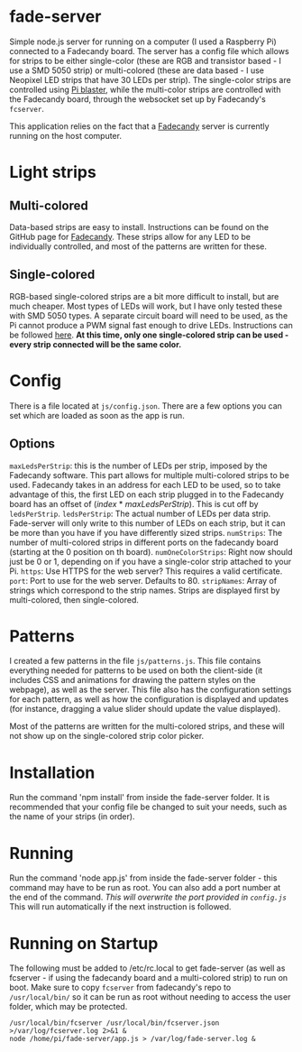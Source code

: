 # fade-server
Simple node.js server for running on a computer (I used a Raspberry Pi) connected to a Fadecandy board. The server has a config file which allows for strips to be either single-color (these are RGB and transistor based - I use a SMD 5050 strip) or multi-colored (these are data based - I use Neopixel LED strips that have 30 LEDs per strip). The single-color strips are controlled using [Pi blaster](https://github.com/sarfata/pi-blaster), while the multi-color strips are controlled with the Fadecandy board, through the websocket set up by Fadecandy's `fcserver`.

This application relies on the fact that a [Fadecandy](https://github.com/scanlime/fadecandy) server is currently running on the host computer.

# Light strips
## Multi-colored
Data-based strips are easy to install. Instructions can be found on the GitHub page for [Fadecandy](https://github.com/scanlime/fadecandy). These strips allow for any LED to be individually controlled, and most of the patterns are written for these.

## Single-colored
RGB-based single-colored strips are a bit more difficult to install, but are much cheaper. Most types of LEDs will work, but I have only tested these with SMD 5050 types. A separate circuit board will need to be used, as the Pi cannot produce a PWM signal fast enough to drive LEDs. Instructions can be followed [here](https://dordnung.de/raspberrypi-ledstrip/). **At this time, only one single-colored strip can be used - every strip connected will be the same color.**

# Config
There is a file located at `js/config.json`. There are a few options you can set which are loaded as soon as the app is run.

## Options
`maxLedsPerStrip`: this is the number of LEDs per strip, imposed by the Fadecandy software. This part allows for multiple multi-colored strips to be used. Fadecandy takes in an address for each LED to be used, so to take advantage of this, the first LED on each strip plugged in to the Fadecandy board has an offset of (*index* * *maxLedsPerStrip*). This is cut off by `ledsPerStrip`.
`ledsPerStrip`: The actual number of LEDs per data strip. Fade-server will only write to this number of LEDs on each strip, but it can be more than you have if you have differently sized strips.
`numStrips`: The number of multi-colored strips in different ports on the fadecandy board (starting at the 0 position on th board).
`numOneColorStrips`: Right now should just be 0 or 1, depending on if you have a single-color strip attached to your Pi.
`https`: Use HTTPS for the web server? This requires a valid certificate.
`port`: Port to use for the web server. Defaults to 80.
`stripNames`: Array of strings which correspond to the strip names. Strips are displayed first by multi-colored, then single-colored.

# Patterns
I created a few patterns in the file `js/patterns.js`. This file contains everything needed for patterns to be used on both the client-side (it includes CSS and animations for drawing the pattern styles on the webpage), as well as the server. This file also has the configuration settings for each pattern, as well as how the configuration is displayed and updates (for instance, dragging a value slider should update the value displayed).

Most of the patterns are written for the multi-colored strips, and these will not show up on the single-colored strip color picker.

# Installation
Run the command 'npm install' from inside the fade-server folder. It is recommended that your config file be changed to suit your needs, such as the name of your strips (in order).

# Running
Run the command 'node app.js' from inside the fade-server folder - this command may have to be run as root. You can also add a port number at the end of the command. *This will overwrite the port provided in `config.js`*  This will run automatically if the next instruction is followed.

# Running on Startup
The following must be added to /etc/rc.local to get fade-server (as well as fcserver - if using the fadecandy board and a multi-colored strip) to run on boot. Make sure to copy `fcserver` from fadecandy's repo to `/usr/local/bin/` so it can be run as root without needing to access the user folder, which may be protected.

```
/usr/local/bin/fcserver /usr/local/bin/fcserver.json >/var/log/fcserver.log 2>&1 &
node /home/pi/fade-server/app.js > /var/log/fade-server.log &
```